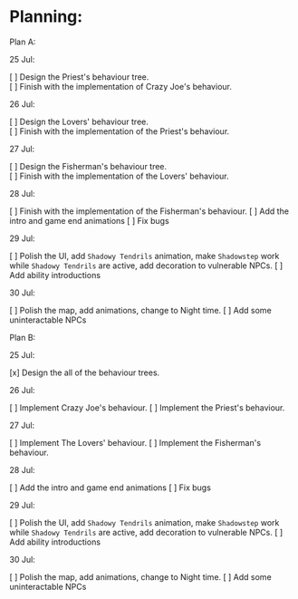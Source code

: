 # Planning:

Plan A:

25 Jul:

[ ] Design the Priest's behaviour tree.  
[ ] Finish with the implementation of Crazy Joe's behaviour.

26 Jul:

[ ] Design the Lovers' behaviour tree.  
[ ] Finish with the implementation of the Priest's behaviour.

27 Jul:

[ ] Design the Fisherman's behaviour tree.  
[ ] Finish with the implementation of the Lovers' behaviour.

28 Jul:

[ ] Finish with the implementation of the Fisherman's behaviour.
[ ] Add the intro and game end animations
[ ] Fix bugs

29 Jul:

[ ] Polish the UI, add `Shadowy Tendrils` animation, make `Shadowstep` work while `Shadowy Tendrils` are active, add decoration to vulnerable NPCs.
[ ] Add ability introductions

30 Jul:

[ ] Polish the map, add animations, change to Night time.
[ ] Add some uninteractable NPCs

Plan B:

25 Jul:

[x] Design the all of the behaviour trees.  

26 Jul:

[ ] Implement Crazy Joe's behaviour.
[ ] Implement the Priest's behaviour.

27 Jul:

[ ] Implement The Lovers' behaviour.
[ ] Implement the Fisherman's behaviour.

28 Jul:

[ ] Add the intro and game end animations
[ ] Fix bugs

29 Jul:

[ ] Polish the UI, add `Shadowy Tendrils` animation, make `Shadowstep` work while `Shadowy Tendrils` are active, add decoration to vulnerable NPCs.
[ ] Add ability introductions

30 Jul:

[ ] Polish the map, add animations, change to Night time.
[ ] Add some uninteractable NPCs

